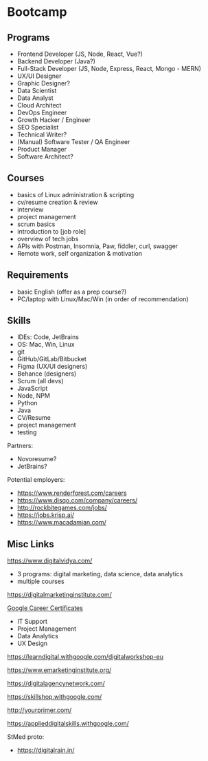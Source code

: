 # Bootcamp

## Programs

- Frontend Developer (JS, Node, React, Vue?)
- Backend Developer (Java?)
- Full-Stack Developer (JS, Node, Express, React, Mongo - MERN)
- UX/UI Designer
- Graphic Designer?
- Data Scientist
- Data Analyst
- Cloud Architect
- DevOps Engineer
- Growth Hacker / Engineer
- SEO Specialist
- Technical Writer?
- (Manual) Software Tester / QA Engineer
- Product Manager
- Software Architect?

## Courses

- basics of Linux administration & scripting
- cv/resume creation & review
- interview
- project management
- scrum basics
- introduction to [job role]
- overview of tech jobs
- APIs with Postman, Insomnia, Paw, fiddler, curl, swagger
- Remote work, self organization & motivation

## Requirements

- basic English (offer as a prep course?)
- PC/laptop with Linux/Mac/Win (in order of recommendation)

## Skills

- IDEs: Code, JetBrains
- OS: Mac, Win, Linux
- git
- GitHub/GitLab/Bitbucket
- Figma (UX/UI designers)
- Behance (designers)
- Scrum (all devs)
- JavaScript
- Node, NPM
- Python
- Java
- CV/Resume
- project management
- testing

Partners:

- Novoresume?
- JetBrains?

Potential employers:

- https://www.renderforest.com/careers
- https://www.disqo.com/company/careers/
- http://rockbitegames.com/jobs/
- https://jobs.krisp.ai/
- https://www.macadamian.com/

## Misc Links

https://www.digitalvidya.com/
- 3 programs: digital marketing, data science, data analytics
- multiple courses

https://digitalmarketinginstitute.com/

[Google Career Certificates](https://grow.google/intl/europe/google-certificates)
- IT Support
- Project Management
- Data Analytics
- UX Design

https://learndigital.withgoogle.com/digitalworkshop-eu

https://www.emarketinginstitute.org/

https://digitalagencynetwork.com/

https://skillshop.withgoogle.com/

http://yourprimer.com/

https://applieddigitalskills.withgoogle.com/


StMed proto:
- https://digitalrain.in/

